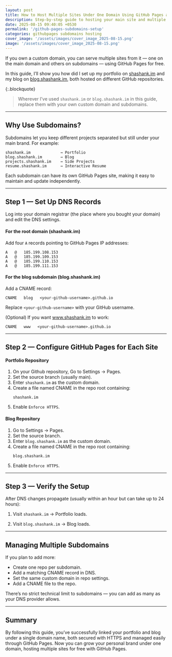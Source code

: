 ```yaml
---
layout: post
title: How to Host Multiple Sites Under One Domain Using GitHub Pages and Subdomains
description: Step-by-step guide to hosting your main site and multiple subdomains using GitHub Pages, with a custom domain.
date: 2025-08-15 09:40:05 +0530
permalink: '/github-pages-subdomains-setup'
categories: githubpages subdomains hosting
cover_image: '/assets/images/cover_image_2025-08-15.png'
image: '/assets/images/cover_image_2025-08-15.png'
---
```


If you own a custom domain, you can serve multiple sites from it — one on the main domain and others on subdomains — using GitHub Pages for free.

In this guide, I’ll show you how did I set up my portfolio on [shashank.im](https://shashank.im) and my blog on [blog.shashank.im](https://blog.shashank.im), both hosted on different GitHub repositories.

{:.blockquote}

> Wherever I’ve used `shashank.im` or `blog.shashank.im` in this guide, replace them with your own custom domain and subdomains.

<hr>

## Why Use Subdomains?

Subdomains let you keep different projects separated but still under your main brand. For example:

```
shashank.im             → Portfolio
blog.shashank.im        → Blog
projects.shashank.im    → Side Projects
resume.shashank.im      → Interactive Resume
```

Each subdomain can have its own GitHub Pages site, making it easy to maintain and update independently.

<hr>

## Step 1 — Set Up DNS Records

Log into your domain registrar (the place where you bought your domain) and edit the DNS settings.

#### For the root domain (shashank.im)

Add four `A` records pointing to GitHub Pages IP addresses:

```
A   @   185.199.108.153
A   @   185.199.109.153
A   @   185.199.110.153
A   @   185.199.111.153
```

#### For the blog subdomain (blog.shashank.im)

Add a CNAME record:

```
CNAME   blog   <your-github-username>.github.io
```

Replace `<your-github-username>` with your GitHub username.

(Optional) If you want www.shashank.im to work:

```
CNAME   www   <your-github-username>.github.io
```

<hr>

## Step 2 — Configure GitHub Pages for Each Site

#### Portfolio Repository

1. On your Github repository, Go to Settings → Pages.
2. Set the source branch (usually main).
3. Enter `shashank.im` as the custom domain.
4. Create a file named CNAME in the repo root containing:
    ```
    shashank.im
    ```
5. Enable `Enforce HTTPS`.

#### Blog Repository

1. Go to Settings → Pages.
2. Set the source branch.
3. Enter `blog.shashank.im` as the custom domain.
4. Create a file named CNAME in the repo root containing:
    ```
    blog.shashank.im
    ```
5. Enable `Enforce HTTPS`.

<hr>

## Step 3 — Verify the Setup

After DNS changes propagate (usually within an hour but can take up to 24 hours):

1. Visit `shashank.im` → Portfolio loads.

2. Visit `blog.shashank.im` → Blog loads.

<hr>

## Managing Multiple Subdomains

If you plan to add more:

-   Create one repo per subdomain.
-   Add a matching CNAME record in DNS.
-   Set the same custom domain in repo settings.
-   Add a CNAME file to the repo.

There’s no strict technical limit to subdomains — you can add as many as your DNS provider allows.

<hr>

## Summary

By following this guide, you’ve successfully linked your portfolio and blog under a single domain name, both secured with HTTPS and managed easily through GitHub Pages.
Now you can grow your personal brand under one domain, hosting multiple sites for free with GitHub Pages.
